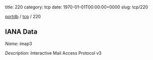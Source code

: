 title: 220
category: tcp
date: 1970-01-01T00:00:00+0000
slug: tcp/220

[portdb](/) / [tcp](/category/tcp.html) / 220


## IANA Data

_Name:_ imap3

_Description:_ Interactive Mail Access Protocol v3

